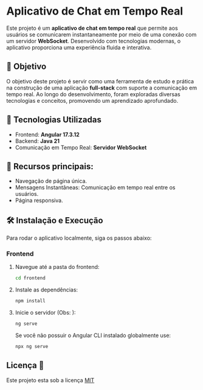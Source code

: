 # Aplicativo de Chat em Tempo Real

Este projeto é um __aplicativo de chat em tempo real__ que permite aos usuários se comunicarem instantaneamente por meio de uma conexão com um servidor __WebSocket__. 
Desenvolvido com tecnologias modernas, o aplicativo proporciona uma experiência fluida e interativa.

## 🎯 Objetivo
O objetivo deste projeto é servir como uma ferramenta de estudo e prática na construção de uma aplicação __full-stack__ com suporte a comunicação em tempo real. 
Ao longo do desenvolvimento, foram exploradas diversas tecnologias e conceitos, promovendo um aprendizado aprofundado.

## 🔧 Tecnologias Utilizadas
- Frontend: __Angular 17.3.12__
- Backend: __Java 21__
- Comunicação em Tempo Real: __Servidor WebSocket__

## 🚀 Recursos principais:
- Navegação de página única.
- Mensagens Instantâneas: Comunicação em tempo real entre os usuários.
- Página responsiva.

## 🛠️ Instalação e Execução

Para rodar o aplicativo localmente, siga os passos abaixo:

### Frontend
1. Navegue até a pasta do frontend:
   ```bash
   cd frontend
   ```
2. Instale as dependências:
   ```bash
   npm install
   ```
3. Inicie o servidor (Obs: ):
   ```bash
   ng serve
   ```
   Se você não possuir o Angular CLI instalado globalmente use:
    ```bash
   npx ng serve
    ```

<h2 id="license">Licença 📃 </h2>

Este projeto esta sob a licença [MIT](./LICENSE)
